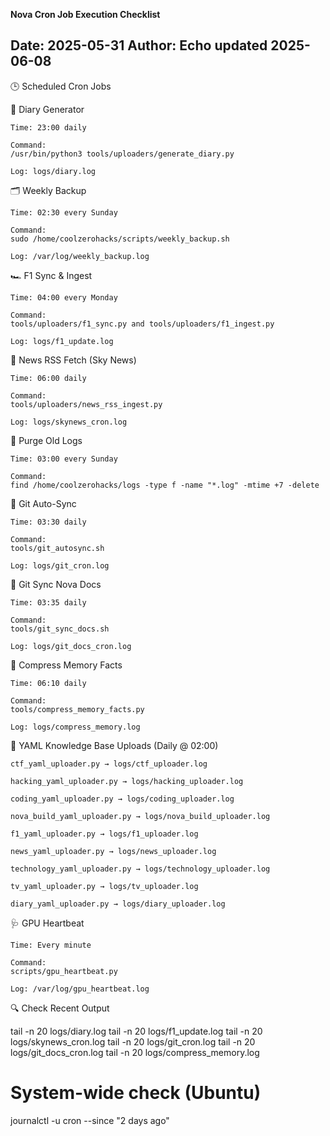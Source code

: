 **Nova Cron Job Execution Checklist**

Date: 2025-05-31
Author: Echo
updated 2025-06-08
---


🕒 Scheduled Cron Jobs

🧠 Diary Generator

    Time: 23:00 daily

    Command:
    /usr/bin/python3 tools/uploaders/generate_diary.py

    Log: logs/diary.log

🗂️ Weekly Backup

    Time: 02:30 every Sunday

    Command:
    sudo /home/coolzerohacks/scripts/weekly_backup.sh

    Log: /var/log/weekly_backup.log

🏎️ F1 Sync & Ingest

    Time: 04:00 every Monday

    Command:
    tools/uploaders/f1_sync.py and tools/uploaders/f1_ingest.py

    Log: logs/f1_update.log

📰 News RSS Fetch (Sky News)

    Time: 06:00 daily

    Command:
    tools/uploaders/news_rss_ingest.py

    Log: logs/skynews_cron.log

🧹 Purge Old Logs

    Time: 03:00 every Sunday

    Command:
    find /home/coolzerohacks/logs -type f -name "*.log" -mtime +7 -delete

🔁 Git Auto-Sync

    Time: 03:30 daily

    Command:
    tools/git_autosync.sh

    Log: logs/git_cron.log

📄 Git Sync Nova Docs

    Time: 03:35 daily

    Command:
    tools/git_sync_docs.sh

    Log: logs/git_docs_cron.log

🧠 Compress Memory Facts

    Time: 06:10 daily

    Command:
    tools/compress_memory_facts.py

    Log: logs/compress_memory.log

🧠 YAML Knowledge Base Uploads (Daily @ 02:00)

    ctf_yaml_uploader.py → logs/ctf_uploader.log

    hacking_yaml_uploader.py → logs/hacking_uploader.log

    coding_yaml_uploader.py → logs/coding_uploader.log

    nova_build_yaml_uploader.py → logs/nova_build_uploader.log

    f1_yaml_uploader.py → logs/f1_uploader.log

    news_yaml_uploader.py → logs/news_uploader.log

    technology_yaml_uploader.py → logs/technology_uploader.log

    tv_yaml_uploader.py → logs/tv_uploader.log

    diary_yaml_uploader.py → logs/diary_uploader.log

🩺 GPU Heartbeat

    Time: Every minute

    Command:
    scripts/gpu_heartbeat.py

    Log: /var/log/gpu_heartbeat.log

🔍 Check Recent Output

tail -n 20 logs/diary.log
tail -n 20 logs/f1_update.log
tail -n 20 logs/skynews_cron.log
tail -n 20 logs/git_cron.log
tail -n 20 logs/git_docs_cron.log
tail -n 20 logs/compress_memory.log

# System-wide check (Ubuntu)
journalctl -u cron --since "2 days ago"
